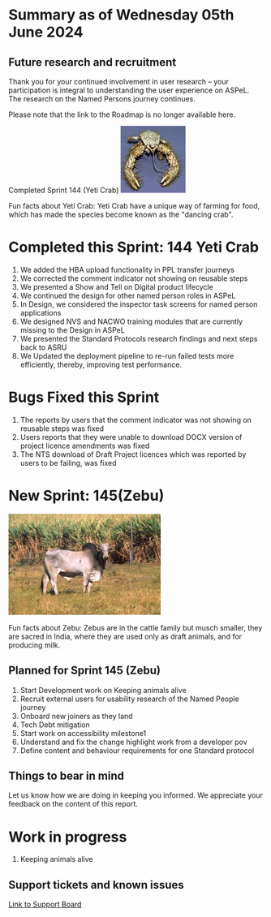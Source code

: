 # Summary as of Wednesday 05th June 2024



## Future research and recruitment 

Thank you for your continued involvement in user research – your participation is integral to understanding the user experience on ASPeL. The research on the Named Persons journey continues.  
 


Please note that the link to the Roadmap is no longer available here.



Completed Sprint 144 (Yeti Crab)
![Andrew Thurber, Oregon State University, CC BY-SA 2.0 <https://creativecommons.org/licenses/by-sa/2.0>, via Wikimedia Commons](graphs/128px-Yeti_crab.jpg)





Fun facts about Yeti Crab: Yeti Crab have a unique way of farming for food, which has made the species become known as the "dancing crab".


# Completed this Sprint: 144 Yeti Crab
1) We added the HBA upload functionality in PPL transfer journeys
2) We corrected the comment indicator not showing on reusable steps
3) We presented a Show and Tell on Digital product lifecycle 
4) We continued the design for other named person roles in ASPeL
5) In Design, we considered the inspector task screens for named person applications
6) We designed NVS and NACWO training modules that are currently missing to the Design in ASPeL
7) We presented the Standard Protocols research findings and next steps back to ASRU
8) We Updated the deployment pipeline to re-run failed tests more efficiently, thereby, improving test performance.




# Bugs Fixed this Sprint
1) The reports by users that the comment indicator was not showing on reusable steps was fixed
2) Users reports that they were unable to download DOCX version of project licence amendments was fixed
3) The NTS download of Draft Project licences which was reported by users to be failing, was fixed



# New Sprint: 145(Zebu)








![Scott Bauer, USDA ARS, Public domain, via Wikimedia Commons](graphs/Zebu.jpg)






Fun facts about Zebu: Zebus are in the cattle family but musch smaller, they are sacred in India, where they are used only as draft animals, and for producing milk.




 

## Planned for Sprint 145 (Zebu)
1) Start Development work on Keeping animals alive			
2) Recruit external users for usability research of the Named People journey
3) Onboard new joiners as they land
4) Tech Debt mitigation
5) Start work on accessibility milestone1
6) Understand and fix the change highlight work from a developer pov
7) Define content and behaviour requirements for one Standard protocol

   


## Things to bear in mind
Let us know how we are doing in keeping you informed. We appreciate your feedback on the content of this report.

# Work in progress
1) Keeping animals alive
  

   
 
   
## Support tickets and known issues
[Link to Support Board](https://collaboration.homeoffice.gov.uk/jira/secure/RapidBoard.jspa?rapidView=1717)

